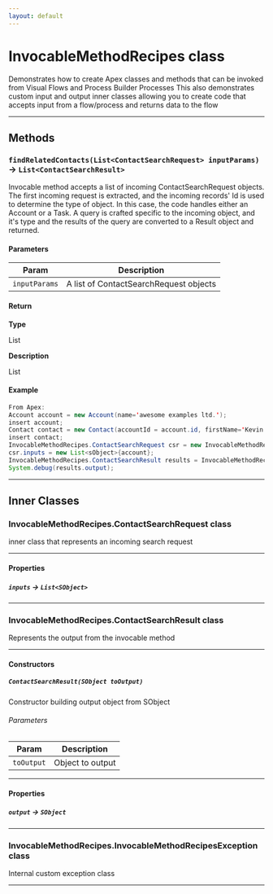 ```yaml
---
layout: default
---
```

# InvocableMethodRecipes class

Demonstrates how to create Apex classes and methods that can be invoked from Visual Flows and Process Builder Processes This also demonstrates custom input and output inner classes allowing you to create code that accepts input from a flow/process and returns data to the flow

---
## Methods
### `findRelatedContacts(List<ContactSearchRequest> inputParams)` → `List<ContactSearchResult>`

Invocable method accepts a list of incoming ContactSearchRequest objects. The first incoming request is extracted, and the incoming records' Id is used to determine the type of object. In this case, the code handles either an Account or a Task. A query is crafted specific to the incoming object, and it's type and the results of the query are converted to a Result object and returned.

#### Parameters
|Param|Description|
|-----|-----------|
|`inputParams` |  A list of ContactSearchRequest objects |

#### Return

**Type**

List<ContactSearchResult>

**Description**

List<ContactSearchResult>

#### Example
```java
From Apex:
Account account = new Account(name='awesome examples ltd.');
insert account;
Contact contact = new Contact(accountId = account.id, firstName='Kevin', lastName='Awesome');
insert contact;
InvocableMethodRecipes.ContactSearchRequest csr = new InvocableMethodRecipes.ContactSearchRequest();
csr.inputs = new List<sObject>{account};
InvocableMethodRecipes.ContactSearchResult results = InvocableMethodRecipes.findRelatedContacts(csr);
System.debug(results.output);
```

---
## Inner Classes

### InvocableMethodRecipes.ContactSearchRequest class

inner class that represents an incoming search request

---
#### Properties

##### `inputs` → `List<SObject>`

---
### InvocableMethodRecipes.ContactSearchResult class

Represents the output from the invocable method

---
#### Constructors
##### `ContactSearchResult(SObject toOutput)`

Constructor building output object from SObject
###### Parameters
|Param|Description|
|-----|-----------|
|`toOutput` |   Object to output |

---
#### Properties

##### `output` → `SObject`

---
### InvocableMethodRecipes.InvocableMethodRecipesException class

Internal custom exception class

---
